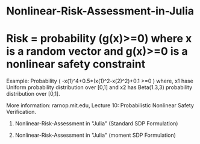# Nonlinear-Risk-Assessment-in-Julia

# Risk = probability (g(x)>=0)  where x is a random vector and g(x)>=0 is a nonlinear safety constraint

Example:  Probability ( -x(1)^4+0.5*(x(1)^2-x(2)^2)+0.1 >=0 ) 
where, x1 hase Uniform probability distribution over [0,1] and x2 has Beta(1.3,3) probability distribution over [0,1].

More information: rarnop.mit.edu, Lecture 10: Probabilistic Nonlinear Safety Verification.

1) Nonlinear-Risk-Assessment in  "Julia" (Standard SDP Formulation)

2) Nonlinear-Risk-Assessment in "Julia" (moment SDP Formulation)

